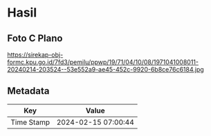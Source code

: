 # Hasil

## Foto C Plano

https://sirekap-obj-formc.kpu.go.id/7fd3/pemilu/ppwp/19/71/04/10/08/1971041008011-20240214-203524--53e552a9-ae45-452c-9920-6b8ce76c6184.jpg


## Metadata

| Key        | Value               |
| ---------- | ------------------- |
| Time Stamp | 2024-02-15 07:00:44 |



